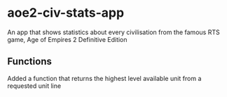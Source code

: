# aoe2-civ-stats-app
An app that shows statistics about every civilisation from the famous RTS game, Age of Empires 2 Definitive Edition


## Functions
Added a function that returns the highest level available unit from a requested unit line
